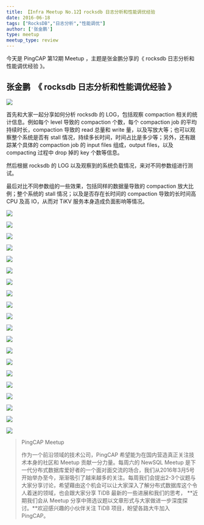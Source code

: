 ```yaml
---
title: 【Infra Meetup No.12】rocksdb 日志分析和性能调优经验
date: 2016-06-18
tags: ["RocksDB","日志分析","性能调优"]
author: ['张金鹏']
type: meetup
meetup_type: review
---
```


今天是 PingCAP 第12期 Meetup ，主题是张金鹏分享的《 rocksdb 日志分析和性能调优经验 》。

## 张金鹏  《 rocksdb 日志分析和性能调优经验 》

![](http://upload-images.jianshu.io/upload_images/542677-c77c38202fe8c7c3?imageMogr2/auto-orient/strip%7CimageView2/2/w/1240)

首先和大家一起分享如何分析 rocksdb 的 LOG，包括观察 compaction 相关的统计信息。例如每个 level 导致的 compaction 个数，每个 compaction job 的平均持续时长，compaction 导致的 read 总量和 write 量，以及写放大等；也可以观察整个系统是否有 stall 情况，持续多长时间，时间占比是多少等；另外，还有跟踪某个具体的 compaction job 的 input files 组成，output files，以及 compacting 过程中 drop 掉的 key 个数等信息。

然后根据 rocksdb 的 LOG 以及观察到的系统负载情况，来对不同参数组进行测试。

最后对比不同参数组的一些效果，包括同样的数据量导致的 compaction 放大比例；整个系统的 stall 情况；以及是否存在长时间的 compaction 导致的长时间高 CPU 及高 IO，从而对 TiKV 服务本身造成负面影响等情况。

![](http://upload-images.jianshu.io/upload_images/542677-9d57feba024f1c45?imageMogr2/auto-orient/strip%7CimageView2/2/w/1240)

![](http://upload-images.jianshu.io/upload_images/542677-75ad477fcde5d0df?imageMogr2/auto-orient/strip%7CimageView2/2/w/1240)

![](http://upload-images.jianshu.io/upload_images/542677-914c86ef4d32a0f0?imageMogr2/auto-orient/strip%7CimageView2/2/w/1240)

![](http://upload-images.jianshu.io/upload_images/542677-498d866300b0df03?imageMogr2/auto-orient/strip%7CimageView2/2/w/1240)

![](http://upload-images.jianshu.io/upload_images/542677-f0429569a42b50a1?imageMogr2/auto-orient/strip%7CimageView2/2/w/1240)

![](http://upload-images.jianshu.io/upload_images/542677-20d5521479cab92a?imageMogr2/auto-orient/strip%7CimageView2/2/w/1240)

![](http://upload-images.jianshu.io/upload_images/542677-fcac326314e1b6ae?imageMogr2/auto-orient/strip%7CimageView2/2/w/1240)

![](http://upload-images.jianshu.io/upload_images/542677-0dd7bf2934c716a8?imageMogr2/auto-orient/strip%7CimageView2/2/w/1240)

![](http://upload-images.jianshu.io/upload_images/542677-d807226bea7dba79?imageMogr2/auto-orient/strip%7CimageView2/2/w/1240)

![](http://upload-images.jianshu.io/upload_images/542677-38a48439e78c5f44?imageMogr2/auto-orient/strip%7CimageView2/2/w/1240)

![](http://upload-images.jianshu.io/upload_images/542677-358b95a2abe73f4c?imageMogr2/auto-orient/strip%7CimageView2/2/w/1240)

![](http://upload-images.jianshu.io/upload_images/542677-59a6317df06a3478?imageMogr2/auto-orient/strip%7CimageView2/2/w/1240)

![](http://upload-images.jianshu.io/upload_images/542677-3755416f97053cfc?imageMogr2/auto-orient/strip%7CimageView2/2/w/1240)

![](http://upload-images.jianshu.io/upload_images/542677-7266e010e53e4692?imageMogr2/auto-orient/strip%7CimageView2/2/w/1240)

![](http://upload-images.jianshu.io/upload_images/542677-8302176e71f0e0fd?imageMogr2/auto-orient/strip%7CimageView2/2/w/1240)

![](http://upload-images.jianshu.io/upload_images/542677-85ad6f78689c0aa0?imageMogr2/auto-orient/strip%7CimageView2/2/w/1240)

![](http://upload-images.jianshu.io/upload_images/542677-a8a46a1d58bd095e?imageMogr2/auto-orient/strip%7CimageView2/2/w/1240)

![](http://upload-images.jianshu.io/upload_images/542677-6a8f0c78545e3d87?imageMogr2/auto-orient/strip%7CimageView2/2/w/1240)

![](http://upload-images.jianshu.io/upload_images/542677-84772aaf6b612473?imageMogr2/auto-orient/strip%7CimageView2/2/w/1240)

![](http://upload-images.jianshu.io/upload_images/542677-657bff4c436dba11?imageMogr2/auto-orient/strip%7CimageView2/2/w/1240)

>PingCAP Meetup 
>
>作为一个前沿领域的技术公司，PingCAP 希望能为在国内营造真正关注技术本身的社区和 Meetup 贡献一分力量。每周六的 NewSQL Meetup 是下一代分布式数据库爱好者的一个面对面交流的场合，我们从2016年3月5号开始举办至今，渐渐吸引了越来越多的关注。每周我们会提出2-3个议题与大家分享讨论，希望藉由这个机会可以让大家深入了解分布式数据库这个令人着迷的领域，也会跟大家分享 TiDB 最新的一些进展和我们的思考， **近期我们会从 Meetup 分享中筛选议题以文章形式与大家做进一步深度探讨。**欢迎感兴趣的小伙伴关注 TiDB 项目，盼望各路大牛加入 PingCAP。

